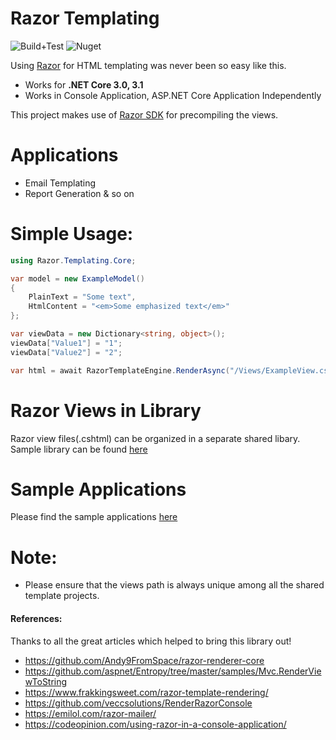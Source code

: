 # Razor Templating
![Build+Test](https://github.com/soundaranbu/RazorTemplating/workflows/Build+Test/badge.svg?branch=master) ![Nuget](https://img.shields.io/nuget/v/Razor.Templating.Core)

Using [Razor](https://docs.microsoft.com/en-us/aspnet/core/mvc/views/razor?view=aspnetcore-3.1) for HTML templating was never been so easy like this.
  - Works for **.NET Core 3.0, 3.1**
  - Works in Console Application, ASP.NET Core Application Independently

This project makes use of [Razor SDK](https://docs.microsoft.com/en-us/aspnet/core/razor-pages/sdk?view=aspnetcore-3.1) for precompiling the views.

# Applications
- Email Templating
- Report Generation & so on

# Simple Usage:
```csharp
using Razor.Templating.Core;

var model = new ExampleModel()
{
    PlainText = "Some text",
    HtmlContent = "<em>Some emphasized text</em>"
};

var viewData = new Dictionary<string, object>();
viewData["Value1"] = "1";
viewData["Value2"] = "2";

var html = await RazorTemplateEngine.RenderAsync("/Views/ExampleView.cshtml", model, viewData);
```

# Razor Views in Library
 Razor view files(.cshtml) can be organized in a separate shared libary. Sample library can be found [here](https://github.com/soundaranbu/RazorTemplating/tree/master/examples/ExampleAppRazorTemplates)
 
# Sample Applications
 Please find the sample applications [here](https://github.com/soundaranbu/RazorTemplating/tree/master/examples) 
 
# Note:
- Please ensure that the views path is always unique among all the shared template projects.

#### References:
Thanks to all the great articles which helped to bring this library out!
- https://github.com/Andy9FromSpace/razor-renderer-core
- https://github.com/aspnet/Entropy/tree/master/samples/Mvc.RenderViewToString
- https://www.frakkingsweet.com/razor-template-rendering/
- https://github.com/veccsolutions/RenderRazorConsole
- https://emilol.com/razor-mailer/
- https://codeopinion.com/using-razor-in-a-console-application/
